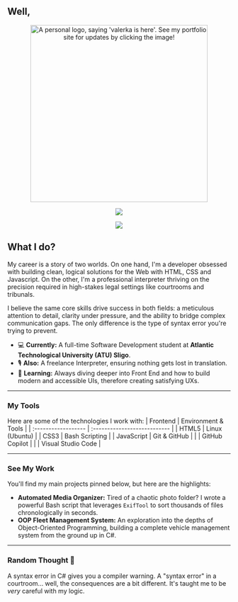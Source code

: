 ## Well, 

<p align="center">
  <a href="https://www.valerkahere.com/">
    <img src="https://www.valerkahere.com/assets/00_logo/logo-colon.svg" alt="A personal logo, saying 'valerka is here'. See my portfolio site for updates by clicking the image!" width="400">
  </a>
</p>


<p align="center">
  <a href="https://www.valerkahere.com/" style="text-decoration: none;">
    <img src="https://img.shields.io/badge/portfolio-255E63?style=for-the-badge&logo=react&logoColor=white" />
  </a>
</p>
<p align="center" style="text-decoration: none;">
  <a href="https://www.linkedin.com/in/valerkahere/" style="text-decoration: none;">
    <img src="https://img.shields.io/badge/linkedin-%230077B5.svg?style=for-the-badge&logo=linkedin&logoColor=white" />
  </a>
</p>
  
  


## What I do?

My career is a story of two worlds. On one hand, I'm a developer obsessed with building clean, logical solutions for the Web with HTML, CSS and Javascript. On the other, I'm a professional interpreter thriving on the precision required in high-stakes legal settings like courtrooms and tribunals.

I believe the same core skills drive success in both fields: a meticulous attention to detail, clarity under pressure, and the ability to bridge complex communication gaps. The only difference is the type of syntax error you're trying to prevent.

-   💻 **Currently:** A full-time Software Development student at **Atlantic Technological University (ATU) Sligo**.
-   🎙️ **Also:** A freelance Interpreter, ensuring nothing gets lost in translation.
-   🌱 **Learning:** Always diving deeper into Front End and how to build modern and accessible UIs, therefore creating satisfying UXs.

---

### My Tools

Here are some of the technologies I work with:
| Frontend            | Environment & Tools          |
| :------------------ | :--------------------------- |
| HTML5               | Linux (Ubuntu)               |
| CSS3                | Bash Scripting               |
| JavaScript          | Git & GitHub                 |
|                     | GitHub Copilot               |
|                     | Visual Studio Code           |

---

### See My Work

You'll find my main projects pinned below, but here are the highlights:

-   **Automated Media Organizer:** Tired of a chaotic photo folder? I wrote a powerful Bash script that leverages `ExifTool` to sort thousands of files chronologically in seconds.
-   **OOP Fleet Management System:** An exploration into the depths of Object-Oriented Programming, building a complete vehicle management system from the ground up in C#.

---

### Random Thought 🧠

A syntax error in C# gives you a compiler warning. A "syntax error" in a courtroom... well, the consequences are a bit different. It's taught me to be *very* careful with my logic.
